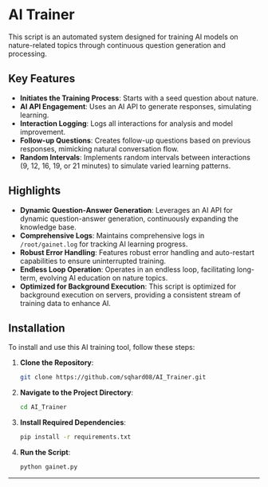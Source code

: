 # AI Trainer

This script is an automated system designed for training AI models on nature-related topics through continuous question generation and processing.

## Key Features

- **Initiates the Training Process**: Starts with a seed question about nature.
- **AI API Engagement**: Uses an AI API to generate responses, simulating learning.
- **Interaction Logging**: Logs all interactions for analysis and model improvement.
- **Follow-up Questions**: Creates follow-up questions based on previous responses, mimicking natural conversation flow.
- **Random Intervals**: Implements random intervals between interactions (9, 12, 16, 19, or 21 minutes) to simulate varied learning patterns.

## Highlights

- **Dynamic Question-Answer Generation**: Leverages an AI API for dynamic question-answer generation, continuously expanding the knowledge base.
- **Comprehensive Logs**: Maintains comprehensive logs in `/root/gainet.log` for tracking AI learning progress.
- **Robust Error Handling**: Features robust error handling and auto-restart capabilities to ensure uninterrupted training.
- **Endless Loop Operation**: Operates in an endless loop, facilitating long-term, evolving AI education on nature topics.
- **Optimized for Background Execution**: This script is optimized for background execution on servers, providing a consistent stream of training data to enhance AI.

## Installation

To install and use this AI training tool, follow these steps:

1. **Clone the Repository**:

    ```sh
    git clone https://github.com/sqhard08/AI_Trainer.git
    ```

2. **Navigate to the Project Directory**:

    ```sh
    cd AI_Trainer
    ```

3. **Install Required Dependencies**:

    ```sh
    pip install -r requirements.txt
    ```

4. **Run the Script**:

    ```sh
    python gainet.py
    ```

---

